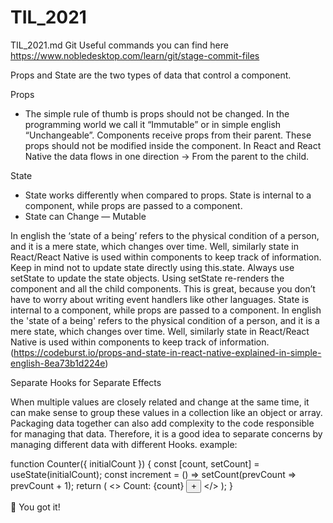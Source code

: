 # TIL_2021
TIL_2021.md
Git Useful commands you can find here https://www.nobledesktop.com/learn/git/stage-commit-files


Props and State are the two types of data that control a component.

Props
- The simple rule of thumb is props should not be changed. In the programming world we call it “Immutable” or in simple english “Unchangeable”.
Components receive props from their parent. These props should not be modified inside the component. In React and React Native the data flows in one direction -> From the parent to the child.

State
- State works differently when compared to props. State is internal to a component, while props are passed to a component.
- State can Change — Mutable

In english the ‘state of a being’ refers to the physical condition of a person, and it is a mere state, which changes over time. Well, similarly state in React/React Native is used within components to keep track of information.
Keep in mind not to update state directly using this.state. Always use setState to update the state objects. Using setState re-renders the component and all the child components. This is great, because you don’t have to worry about writing event handlers like other languages.
State is internal to a component, while props are passed to a component. In english the 'state of a being' refers to the physical condition of a person, and it is a mere state, which changes over time. Well, similarly state in React/React Native is used within components to keep track of information.<br />
(https://codeburst.io/props-and-state-in-react-native-explained-in-simple-english-8ea73b1d224e)<br />

Separate Hooks for Separate Effects

When multiple values are closely related and change at the same time, it can make sense to group these values in a collection like an object or array. Packaging data together can also add complexity to the code responsible for managing that data. Therefore, it is a good idea to separate concerns by managing different data with different Hooks.
example:

function Counter({ initialCount }) {
 const [count, setCount] = useState(initialCount);
 const increment = () => setCount(prevCount => prevCount + 1);
 return (
   <>
     Count: {count}
     <button onClick={increment}>+</button>
   </>
 );
}

👏
You got it!
